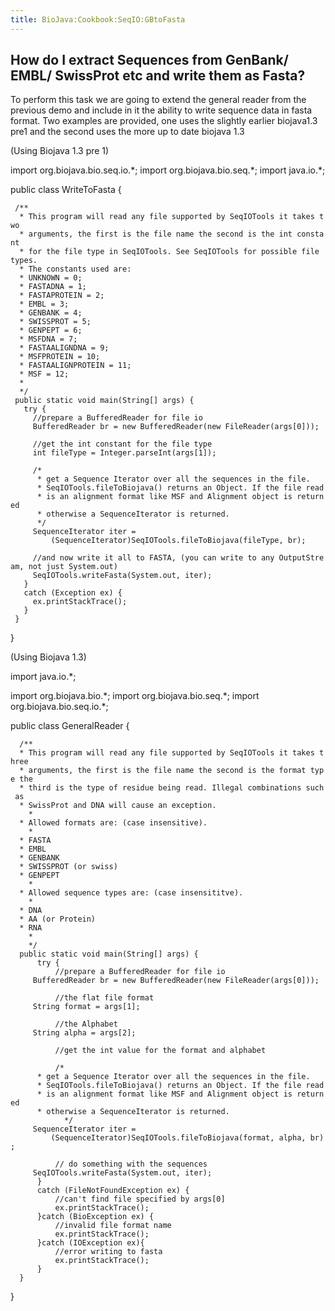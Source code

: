 ```yaml
---
title: BioJava:Cookbook:SeqIO:GBtoFasta
---
```


How do I extract Sequences from GenBank/ EMBL/ SwissProt etc and write them as Fasta?
-------------------------------------------------------------------------------------

To perform this task we are going to extend the general reader from the
previous demo and include in it the ability to write sequence data in
fasta format. Two examples are provided, one uses the slightly earlier
biojava1.3 pre1 and the second uses the more up to date biojava 1.3

(Using Biojava 1.3 pre 1)

import org.biojava.bio.seq.io.\*; import org.biojava.bio.seq.\*; import
java.io.\*;

public class WriteToFasta {

` /**`  
`  * This program will read any file supported by SeqIOTools it takes two`  
`  * arguments, the first is the file name the second is the int constant`  
`  * for the file type in SeqIOTools. See SeqIOTools for possible file types.`  
`  * The constants used are:`  
`  * UNKNOWN = 0;`  
`  * FASTADNA = 1;`  
`  * FASTAPROTEIN = 2;`  
`  * EMBL = 3;`  
`  * GENBANK = 4;`  
`  * SWISSPROT = 5;`  
`  * GENPEPT = 6;`  
`  * MSFDNA = 7;`  
`  * FASTAALIGNDNA = 9;`  
`  * MSFPROTEIN = 10;`  
`  * FASTAALIGNPROTEIN = 11;`  
`  * MSF = 12;`  
`  *`  
`  */`  
` public static void main(String[] args) {`  
`   try {`  
`     //prepare a BufferedReader for file io`  
`     BufferedReader br = new BufferedReader(new FileReader(args[0]));`

`     //get the int constant for the file type`  
`     int fileType = Integer.parseInt(args[1]);`

`     /*`  
`      * get a Sequence Iterator over all the sequences in the file.`  
`      * SeqIOTools.fileToBiojava() returns an Object. If the file read`  
`      * is an alignment format like MSF and Alignment object is returned`  
`      * otherwise a SequenceIterator is returned.`  
`      */`  
`     SequenceIterator iter =`  
`         (SequenceIterator)SeqIOTools.fileToBiojava(fileType, br);`

`     //and now write it all to FASTA, (you can write to any OutputStream, not just System.out)`  
`     SeqIOTools.writeFasta(System.out, iter);`  
`   }`  
`   catch (Exception ex) {`  
`     ex.printStackTrace();`  
`   }`  
` }`

}

(Using Biojava 1.3)

import java.io.\*;

import org.biojava.bio.\*; import org.biojava.bio.seq.\*; import
org.biojava.bio.seq.io.\*;

public class GeneralReader {

`  /**`  
`  * This program will read any file supported by SeqIOTools it takes three`  
`  * arguments, the first is the file name the second is the format type the`  
`  * third is the type of residue being read. Illegal combinations such as`  
`  * SwissProt and DNA will cause an exception.`  
`    *`  
`  * Allowed formats are: (case insensitive).`  
`    *`  
`  * FASTA`  
`  * EMBL`  
`  * GENBANK`  
`  * SWISSPROT (or swiss)`  
`  * GENPEPT`  
`    *`  
`  * Allowed sequence types are: (case insensititve).`  
`    *`  
`  * DNA`  
`  * AA (or Protein)`  
`  * RNA`  
`    *`  
`    */`  
`  public static void main(String[] args) {`  
`      try {`  
`          //prepare a BufferedReader for file io`  
`     BufferedReader br = new BufferedReader(new FileReader(args[0]));`

`          //the flat file format`  
`     String format = args[1];`

`          //the Alphabet`  
`     String alpha = args[2];`

`          //get the int value for the format and alphabet`

`          /*`  
`      * get a Sequence Iterator over all the sequences in the file.`  
`      * SeqIOTools.fileToBiojava() returns an Object. If the file read`  
`      * is an alignment format like MSF and Alignment object is returned`  
`      * otherwise a SequenceIterator is returned.`  
`            */`  
`     SequenceIterator iter =`  
`         (SequenceIterator)SeqIOTools.fileToBiojava(format, alpha, br);`

`          // do something with the sequences`  
`     SeqIOTools.writeFasta(System.out, iter);`  
`      }`  
`      catch (FileNotFoundException ex) {`  
`          //can't find file specified by args[0]`  
`          ex.printStackTrace();`  
`      }catch (BioException ex) {`  
`          //invalid file format name`  
`          ex.printStackTrace();`  
`      }catch (IOException ex){`  
`          //error writing to fasta`  
`          ex.printStackTrace();`  
`      }`  
`  }`

}
